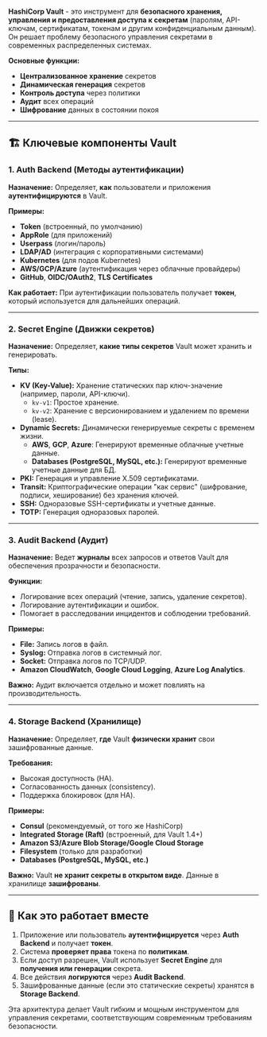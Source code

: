 **HashiCorp Vault** - это инструмент для **безопасного хранения, управления и предоставления доступа к секретам** (паролям, API-ключам, сертификатам, токенам и другим конфиденциальным данным). Он решает проблему безопасного управления секретами в современных распределенных системах.

**Основные функции:**
- **Централизованное хранение** секретов
- **Динамическая генерация** секретов
- **Контроль доступа** через политики
- **Аудит** всех операций
- **Шифрование** данных в состоянии покоя

---

## 🏗️ **Ключевые компоненты Vault**

### **1. Auth Backend (Методы аутентификации)**
**Назначение:** Определяет, **как** пользователи и приложения **аутентифицируются** в Vault.

**Примеры:**
- **Token** (встроенный, по умолчанию)
- **AppRole** (для приложений)
- **Userpass** (логин/пароль)
- **LDAP/AD** (интеграция с корпоративными системами)
- **Kubernetes** (для подов Kubernetes)
- **AWS/GCP/Azure** (аутентификация через облачные провайдеры)
- **GitHub**, **OIDC/OAuth2**, **TLS Certificates**

**Как работает:** При аутентификации пользователь получает **токен**, который используется для дальнейших операций.

---

### **2. Secret Engine (Движки секретов)**
**Назначение:** Определяет, **какие типы секретов** Vault может хранить и генерировать.

**Типы:**
- **KV (Key-Value):** Хранение статических пар ключ-значение (например, пароли, API-ключи).
  - `kv-v1`: Простое хранение.
  - `kv-v2`: Хранение с версионированием и удалением по времени (lease).
- **Dynamic Secrets:** Динамически генерируемые секреты с временем жизни.
  - **AWS**, **GCP**, **Azure**: Генерируют временные облачные учетные данные.
  - **Databases (PostgreSQL, MySQL, etc.):** Генерируют временные учетные данные для БД.
- **PKI:** Генерация и управление X.509 сертификатами.
- **Transit:** Криптографические операции "как сервис" (шифрование, подписи, хеширование) без хранения ключей.
- **SSH:** Одноразовые SSH-сертификаты и учетные данные.
- **TOTP:** Генерация одноразовых паролей.

---

### **3. Audit Backend (Аудит)**
**Назначение:** Ведет **журналы** всех запросов и ответов Vault для обеспечения прозрачности и безопасности.

**Функции:**
- Логирование всех операций (чтение, запись, удаление секретов).
- Логирование аутентификации и ошибок.
- Помогает в расследовании инцидентов и соблюдении требований.

**Примеры:**
- **File:** Запись логов в файл.
- **Syslog:** Отправка логов в системный лог.
- **Socket:** Отправка логов по TCP/UDP.
- **Amazon CloudWatch**, **Google Cloud Logging**, **Azure Log Analytics**.

**Важно:** Аудит включается отдельно и может повлиять на производительность.

---

### **4. Storage Backend (Хранилище)**
**Назначение:** Определяет, **где** Vault **физически хранит** свои зашифрованные данные.

**Требования:**
- Высокая доступность (HA).
- Согласованность данных (consistency).
- Поддержка блокировок (для HA).

**Примеры:**
- **Consul** (рекомендуемый, от того же HashiCorp)
- **Integrated Storage (Raft)** (встроенный, для Vault 1.4+)
- **Amazon S3/Azure Blob Storage/Google Cloud Storage**
- **Filesystem** (только для разработки)
- **Databases (PostgreSQL, MySQL, etc.)**

**Важно:** Vault **не хранит секреты в открытом виде**. Данные в хранилище **зашифрованы**.

---

## 🧩 **Как это работает вместе**

1.  Приложение или пользователь **аутентифицируется** через **Auth Backend** и получает **токен**.
2.  Система **проверяет права** токена по **политикам**.
3.  Если доступ разрешен, Vault использует **Secret Engine** для **получения или генерации** секрета.
4.  Все действия **логируются** через **Audit Backend**.
5.  Зашифрованные данные (если это статические секреты) хранятся в **Storage Backend**.

Эта архитектура делает Vault гибким и мощным инструментом для управления секретами, соответствующим современным требованиям безопасности.

